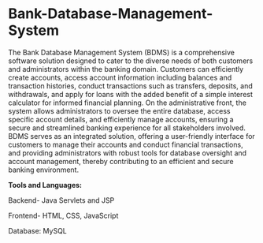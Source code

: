 # Bank-Database-Management-System

The Bank Database Management System (BDMS) is a comprehensive software solution designed to cater to the diverse needs of both customers and administrators within the banking domain. Customers can efficiently create accounts, access account information including balances and transaction histories, conduct transactions such as transfers, deposits, and withdrawals, and apply for loans with the added benefit of a simple interest calculator for informed financial planning. On the administrative front, the system allows administrators to oversee the entire database, access specific account details, and efficiently manage accounts, ensuring a secure and streamlined banking experience for all stakeholders involved. BDMS serves as an integrated solution, offering a user-friendly interface for customers to manage their accounts and conduct financial transactions, and providing administrators with robust tools for database oversight and account management, thereby contributing to an efficient and secure banking environment.

**Tools and Languages:**

Backend- Java Servlets and JSP

Frontend- HTML, CSS, JavaScript

Database: MySQL



